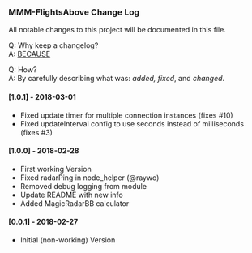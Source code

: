 ### MMM-FlightsAbove Change Log

All notable changes to this project will be documented in this file.

Q: Why keep a changelog?  
A: [BECAUSE](http://keepachangelog.com/en/1.0.0/)

Q: How?  
A: By carefully describing what was: *added, fixed*, and *changed*.


#### [1.0.1] - 2018-03-01

- Fixed update timer for multiple connection instances (fixes #10)
- Fixed updateInterval config to use seconds instead of milliseconds (fixes #3)

#### [1.0.0] - 2018-02-28

- First working Version
- Fixed radarPing in node_helper (@raywo)
- Removed debug logging from module
- Update README with new info
- Added MagicRadarBB calculator


#### [0.0.1] - 2018-02-27

- Initial (non-working) Version
